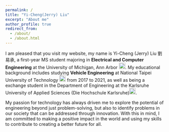 ```yaml
---
permalink: /
title: "Yi-Cheng(Jerry) Liu"
excerpt: "About me"
author_profile: true
redirect_from: 
  - /about/
  - /about.html
---
```


I am pleased that you visit my website, my name is Yi-Cheng (Jerry) Liu 劉易承, a first-year MS student majoring in **Electrical and Computer Engineering** at the University of Michigan, Ann Arbor <img src="https://yi-cheng-liu.github.io/images/logo_michigan.png" alt="michigan logo" width="20" height="20">. My educational background includes studying **Vehicle Engineering** at National Taipei University of Technology <img src="https://yi-cheng-liu.github.io/images/logo_NTUT.jpg" alt="NTUT logo" width="20" height="20"> from 2017 to 2021, as well as being a exchange student in the Department of Engineering at the Karlsruhe University of Applied Sciences (Die Hochschule Karlsruhe)<img src="https://yi-cheng-liu.github.io/images/logo_HsKA.jpg" alt="HsKA logo" width="20" height="20">.

My passion for technology has always driven me to explore the potential of engineering beyond just problem-solving, but also to identify problems in our society that can be addressed through innovation. With this in mind, I am committed to making a positive impact in the world and using my skills to contribute to creating a better future for all.

